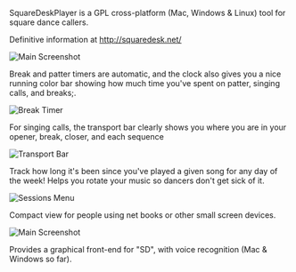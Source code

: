SquareDeskPlayer is a GPL cross-platform (Mac, Windows & Linux) tool
for square dance callers.

Definitive information at http://squaredesk.net/

![Main Screenshot](danlyke.github.com/SquareDeskPlayer/images/SquareDeskPlayerScreenshot.png)

Break and patter timers are automatic, and the clock also gives you a
nice running color bar showing how much time you've spent on patter,
singing calls, and breaks;.

![Break Timer](danlyke.github.com/SquareDeskPlayer/images/BreakTimer.png)

For singing calls, the transport bar clearly shows you where you are
in your opener, break, closer, and each sequence

![Transport Bar](danlyke.github.com/SquareDeskPlayer/images/TransportBar.png)

Track how long it's been since you've played a given song for any day
of the week! Helps you rotate your music so dancers don't get sick of
it.

![Sessions Menu](danlyke.github.com/SquareDeskPlayer/images/SessionsMenu.png)

Compact view for people using net books or other small screen devices.

![Main Screenshot](danlyke.github.com/SquareDeskPlayer/images/TransportBar.png)

Provides a graphical front-end for "SD", with voice recognition (Mac & Windows so far).


